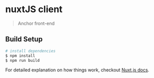 # nuxtJS client

> Anchor front-end

## Build Setup

``` bash
# install dependencies
$ npm install
$ npm run build
```

For detailed explanation on how things work, checkout [Nuxt.js docs](https://nuxtjs.org).
